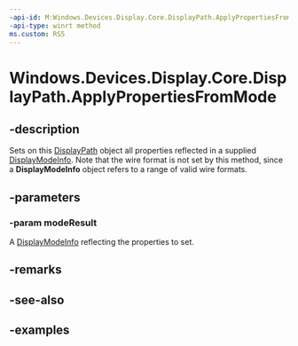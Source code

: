 ```yaml
---
-api-id: M:Windows.Devices.Display.Core.DisplayPath.ApplyPropertiesFromMode(Windows.Devices.Display.Core.DisplayModeInfo)
-api-type: winrt method
ms.custom: RS5
---
```


<!-- Method syntax.
public void DisplayPath.ApplyPropertiesFromMode(DisplayModeInfo modeResult)
-->

# Windows.Devices.Display.Core.DisplayPath.ApplyPropertiesFromMode

## -description
Sets on this [DisplayPath](displaypath.md) object all properties reflected in a supplied [DisplayModeInfo](displaymodeinfo.md). Note that the wire format is not set by this method, since a **DisplayModeInfo** object refers to a range of valid wire formats.

## -parameters
### -param modeResult
A [DisplayModeInfo](displaymodeinfo.md) reflecting the properties to set.

## -remarks

## -see-also

## -examples
